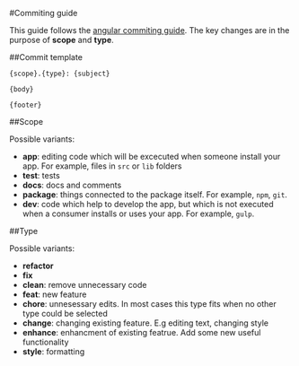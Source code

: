 #Commiting guide

This guide follows the [angular commiting guide](https://github.com/angular/angular.js/blob/master/CONTRIBUTING.md#commit). The key changes are in the purpose of **scope** and **type**.

##Commit template

```
{scope}.{type}: {subject}

{body}

{footer}
```

##Scope

Possible variants:

  - **app**: editing code which will be excecuted when someone install your app. For example, files in `src` or `lib` folders
  - **test**: tests
  - **docs**: docs and comments
  - **package**: things connected to the package itself. For example, `npm`, `git`.
  - **dev**: code which help to develop the app, but which is not executed when a consumer installs or uses your app. For example, `gulp`.

##Type

Possible variants:

  - **refactor**
  - **fix**
  - **clean**: remove unnecessary code
  - **feat**: new feature
  - **chore**: unnesessary edits. In most cases this type fits when no other type could be selected
  - **change**: changing existing feature. E.g editing text, changing style
  - **enhance**: enhancment of existing featrue. Add some new useful functionality
  - **style**: formatting
